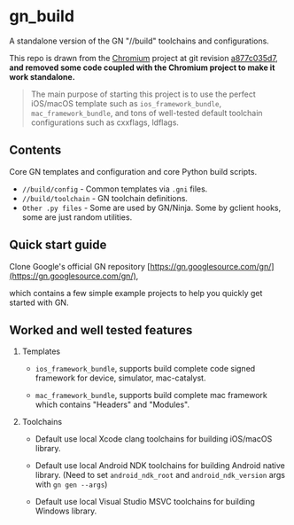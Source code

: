 # gn_build

A standalone version of the GN "//build" toolchains and configurations.

This repo is drawn from the [Chromium](https://github.com/chromium/chromium) project at git revision [a877c035d7](https://github.com/chromium/chromium/commit/a877c035d76d5c05967a580f59f858d4f1bf110d), **and removed some code coupled with the Chromium project to make it work standalone.**

> The main purpose of starting this project is to use the perfect iOS/macOS template such as `ios_framework_bundle`, `mac_framework_bundle`, and tons of well-tested default toolchain configurations such as cxxflags, ldflags.

## Contents

Core GN templates and configuration and core Python build scripts.

- `//build/config` - Common templates via `.gni` files.
- `//build/toolchain` - GN toolchain definitions.
- `Other .py files` - Some are used by GN/Ninja. Some by gclient hooks, some
   are just random utilities.

## Quick start guide

Clone Google's official GN repository [https://gn.googlesource.com/gn/](https://gn.googlesource.com/gn/),

which contains a few simple example projects to help you quickly get started with GN.

## Worked and well tested features

1. Templates

   - `ios_framework_bundle`, supports build complete code signed framework for device, simulator, mac-catalyst.

   - `mac_framework_bundle`, supports build complete mac framework which contains "Headers" and "Modules".

2. Toolchains

   - Default use local Xcode clang toolchains for building iOS/macOS library.

   - Default use local Android NDK toolchains for building Android native library.
      (Need to set `android_ndk_root` and `android_ndk_version` args with `gn gen --args`)

   - Default use local Visual Studio MSVC toolchains for building Windows library.
